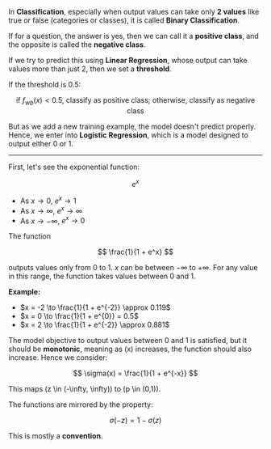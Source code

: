 In **Classification**, especially when output values can take only **2 values** like true or false (categories or classes), it is called **Binary Classification**.  

If for a question, the answer is yes, then we can call it a **positive class**, and the opposite is called the **negative class**.  

If we try to predict this using **Linear Regression**, whose output can take values more than just 2, then we set a **threshold**.  

If the threshold is 0.5:

$$
\text{if } f_{wb}(x) < 0.5 \text{, classify as positive class; otherwise, classify as negative class}
$$

But as we add a new training example, the model doesn't predict properly. Hence, we enter into **Logistic Regression**, which is a model designed to output either 0 or 1.  

---

First, let's see the exponential function:

$$
e^x
$$

- As $x \to 0$, $e^x \to 1$  
- As $x \to \infty$, $e^x \to \infty$  
- As $x \to -\infty$, $e^x \to 0$

The function 

$$
\frac{1}{1 + e^x}
$$

outputs values only from 0 to 1. $x$ can be between $-\infty$ to $+\infty$. For any value in this range, the function takes values between 0 and 1.  

**Example:**

- $x = -2 \to \frac{1}{1 + e^{-2}} \approx 0.119$  
- $x = 0 \to \frac{1}{1 + e^{0}} = 0.5$  
- $x = 2 \to \frac{1}{1 + e^{-2}} \approx 0.881$

The model objective to output values between 0 and 1 is satisfied, but it should be **monotonic**, meaning as \(x\) increases, the function should also increase. Hence we consider:

$$
\sigma(x) = \frac{1}{1 + e^{-x}}
$$

This maps \(z \in (-\infty, \infty)\) to \(p \in (0,1)\).  

The functions are mirrored by the property:

$$
\sigma(-z) = 1 - \sigma(z)
$$

This is mostly a **convention**.
